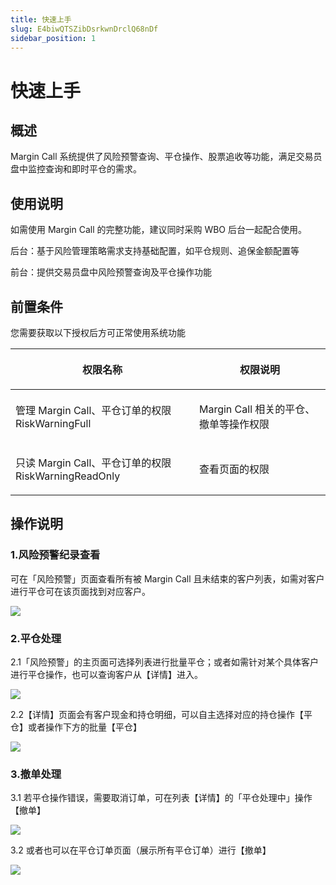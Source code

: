 ```yaml
---
title: 快速上手
slug: E4biwQTSZibDsrkwnDrclQ68nDf
sidebar_position: 1
---
```



# 快速上手

## 概述

Margin Call 系统提供了风险预警查询、平仓操作、股票追收等功能，满足交易员盘中监控查询和即时平仓的需求。

## 使用说明

如需使用 Margin Call 的完整功能，建议同时采购 WBO 后台一起配合使用。

后台：基于风险管理策略需求支持基础配置，如平仓规则、追保金额配置等

前台：提供交易员盘中风险预警查询及平仓操作功能

## 前置条件

您需要获取以下授权后方可正常使用系统功能

<table header_row="1">
<colgroup>
<col width="437"/>
<col width="393"/>
</colgroup>
<thead>
<tr><th><p>权限名称</p></th><th><p>权限说明</p></th></tr>
</thead>
<tbody>
<tr><td><p>管理 Margin Call、平仓订单的权限<br/>RiskWarningFull</p></td><td><p>Margin Call 相关的平仓、撤单等操作权限</p></td></tr>
<tr><td><p>只读 Margin Call、平仓订单的权限<br/>RiskWarningReadOnly</p></td><td><p>查看页面的权限</p></td></tr>
</tbody>
</table>

## 操作说明

### 1.风险预警纪录查看

可在「风险预警」页面查看所有被 Margin Call 且未结束的客户列表，如需对客户进行平仓可在该页面找到对应客户。

<img src="/assets/FaB9ble3zoFyETxhqxfcrOMJnXv.png" src-width="2682" src-height="1670" align="center"/>

### 2.平仓处理

2.1「风险预警」的主页面可选择列表进行批量平仓；或者如需针对某个具体客户进行平仓操作，也可以查询客户从【详情】进入。

<img src="/assets/Oq3Pb68p1oyP6bx02AycdVvQned.png" src-width="2098" src-height="1276" align="center"/>

2.2【详情】页面会有客户现金和持仓明细，可以自主选择对应的持仓操作【平仓】或者操作下方的批量【平仓】

<img src="/assets/NH3cbSmj7oEsgjxeecJcG4umn2o.png" src-width="3816" src-height="2008" align="center"/>

### 3.撤单处理

3.1 若平仓操作错误，需要取消订单，可在列表【详情】的「平仓处理中」操作【撤单】

<img src="/assets/WC3sbiNRfoHWnQxqst6cTwZ0nZe.png" src-width="3812" src-height="2016" align="center"/>

3.2 或者也可以在平仓订单页面（展示所有平仓订单）进行【撤单】

<img src="/assets/JEErbejBzola43x5xVKcPLienGg.png" src-width="2676" src-height="1666" align="center"/>

